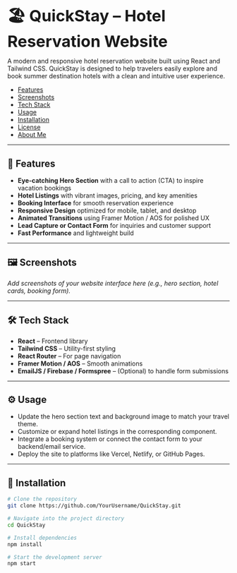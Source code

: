 # <h1 style="font-size: 36px; margin: 0;">🏖️ QuickStay – Hotel Reservation Website</h1>

A modern and responsive hotel reservation website built using React and Tailwind CSS. QuickStay is designed to help travelers easily explore and book summer destination hotels with a clean and intuitive user experience.

- [Features](#features)
- [Screenshots](#screenshots)
- [Tech Stack](#tech-stack)
- [Usage](#usage)
- [Installation](#installation)
- [License](#license)
- [About Me](#about-me)

---

## 🌟 Features

- **Eye-catching Hero Section** with a call to action (CTA) to inspire vacation bookings
- **Hotel Listings** with vibrant images, pricing, and key amenities
- **Booking Interface** for smooth reservation experience
- **Responsive Design** optimized for mobile, tablet, and desktop
- **Animated Transitions** using Framer Motion / AOS for polished UX
- **Lead Capture or Contact Form** for inquiries and customer support
- **Fast Performance** and lightweight build

---

## 🖼️ Screenshots

_Add screenshots of your website interface here (e.g., hero section, hotel cards, booking form)._

---

## 🛠️ Tech Stack

- **React** – Frontend library
- **Tailwind CSS** – Utility-first styling
- **React Router** – For page navigation
- **Framer Motion / AOS** – Smooth animations
- **EmailJS / Firebase / Formspree** – (Optional) to handle form submissions

---

## ⚙️ Usage

- Update the hero section text and background image to match your travel theme.
- Customize or expand hotel listings in the corresponding component.
- Integrate a booking system or connect the contact form to your backend/email service.
- Deploy the site to platforms like Vercel, Netlify, or GitHub Pages.

---

## 🧾 Installation

```bash
# Clone the repository
git clone https://github.com/YourUsername/QuickStay.git

# Navigate into the project directory
cd QuickStay

# Install dependencies
npm install

# Start the development server
npm start
